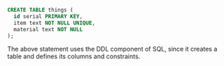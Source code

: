 ```sql
CREATE TABLE things (
  id serial PRIMARY KEY,
  item text NOT NULL UNIQUE,
  material text NOT NULL
);
```

The above statement uses the DDL component of SQL, since it creates
a table and defines its columns and constraints.